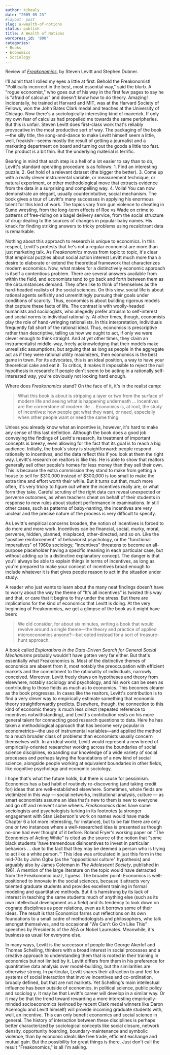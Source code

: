 ```yaml
---
author: kjhealy
date: "2005-05-23"
#layout: post
slug: a-wealth-of-notions
status: publish
title: A Wealth of Notions
wordpress_id: '800'
categories:
- Books
- Economics
- Sociology
---
```


Review of *[Freakonomics](http://www.amazon.com/exec/obidos/ASIN/006073132X/ref=nosim/)*, by Steven Levitt and Stephen Dubner.

I'll admit that I rolled my eyes a little at first. Behold the Freakonomist! "Politically incorrect in the best, most essential way," said the blurb. A "rogue economist," who goes out of his way in the first few pages to say he is "afraid of calculus" and doesn't know how to do theory. Amazing! Incidentally, he trained at Harvard and MIT, was at the Harvard Society of Fellows, won the John Bates Clark medal and teaches at the University of Chicago. Now there's a sociologically interesting kind of maverick. If only my own fear of calculus had propelled me towards the same peripheries. But this is unfair. Steven Levitt does first-class work that's reliably provocative in the most productive sort of way. The packaging of the book—the silly title, the song-and-dance to make Levitt himself seem a little, well, freakish—seems mostly the result of getting a journalist and a marketing department on board and turning out the goods a little too fast. The product is a bit thin. But the underlying material is terrific.

Bearing in mind that each step is a hell of a lot easier to say than to do, Levitt's standard operating procedure is as follows: 1. Find an interesting puzzle. 2. Get hold of a relevant dataset (the bigger the better). 3. Come up with a really clever instrumental variable, or measurement technique, or natural experiment, or other methodological move that extracts evidence from the data in a surprising and compelling way. 4. Voila! You can now demonstrate an elegant, usually counterintuitive, social mechanism. The book gives a tour of Levitt's many successes in applying his enormous talent for this kind of work. The topics vary from gun violence to cheating in Sumo wrestlng, from the long-term effects of Roe vs Wade on crime to patterns of free-riding on a bagel delivery service, from the social structure of drug-dealing to the sources of changes in popular baby names. His knack for finding striking answers to tricky problems using recalcitrant data is remarkable.

Nothing about this approach to research is unique to economics. In this respect, Levitt's protests that he's not a regular economist are more than just marketing talk. As *Freakonomics* moves from topic to topic, it's clear that empirical puzzles about social action interest Levitt much more than a desire to elaborate or extend the theoretical framework that characterizes modern economics. Now, what makes for a distinctively economic approach is itself a contentious problem. There are several answers available from within the field, and economists tend to go back and forth between them as the circumstances demand. They often like to think of themselves as the hard-headed realists of the social sciences. On this view, social life is about rational agents selfishly and unremittingly pursuing their goals under conditions of scarcity. Thus, economics is about building rigorous models that capture these facts of life. The contrast is with woolly-headed humanists and sociologists, who allegedly prefer altruism to self-interest and social norms to individual rationality. At other times, though, economists play the role of hand-wringing rationalists. In this interpretation, individuals frequently fall short of the rational ideal. Thus, economics is prescriptive rather than descriptive, telling us how we ought to act, if only we were clever enough to think straight. And at yet other times, they claim an instrumentalist middle-way, freely acknowledging that their models make unrealistic assumptions, but arguing that as long as people in the aggregate act as if they were rational utility maximizers, then economics is the best game in town. For its advocates, this is an ideal position, a way to have your theoretical cake and eat it. To critics, it makes it impossible to reject the null hypothesis in research: If people don't seem to be acting in a rationally self-interested way, you're obviously not looking hard enough.

Where does *Freakonomics* stand? On the face of it, it's in the realist camp:

> What this book is about is stripping a layer or two from the surface of modern life and seeing what is happening underneath … Incentives are the cornerstone of modern life … Economics is, at root, the study of incentives: how people get what they want, or need, especially when other people want or need the same thing.

Unless you already know what an incentive is, however, it's hard to make any sense of this last definition. Although the book does a good job conveying the findings of Levitt's research, its treatment of important concepts is breezy, even allowing for the fact that its goal is to reach a big audience. Initially, the book's story is straightforward: people respond rationally to incentives, and the data reflect this if you look at them the right way. Levitt's research on realtors is like this. He is able to show that realtors generally sell other people's homes for less money than they sell their own. This is because the extra commission they stand to make from getting a house to sell for $310,000 instead of $300,000 is too small to make the extra time and effort worth their while. But it turns out that, much more often, it's very tricky to figure out where the incentives really are, or what form they take. Careful scrutiny of the right data can reveal unexpected or perverse outcomes, as when teachers cheat on behalf of their students in response to new rules about student performance in examinations. In still other cases, such as patterns of baby-naming, the incentives are very unclear and the precise nature of the process is very difficult to specify.

As Levitt's empirical concerns broaden, the notion of incentives is forced to do more and more work. Incentives can be financial, social, murky, moral, perverse, hidden, planned, misplaced, other-directed, and so on. Like the "positive reinforcement" of behaviorist psychology, or the "functional imperatives" of 1960s sociology, "incentives" threatens to become an all-purpose placeholder having a specific meaning in each particular case, but without adding up to a distinctive explanatory concept. The danger is that you'll always be able to explain things in terms of incentives, as long as you're prepared to make your concept of incentives broad enough to include whatever it is that gives people reason to act in the situation under study.

A reader who just wants to learn about the many neat findings doesn't have to worry about the way the theme of "It's all incentives" is twisted this way and that, or care that it begins to fray under the stress. But there are implications for the kind of economics that Levitt is doing. At the very beginning of Freakonomics, we get a glimpse of the book as it might have been:

> We did consider, for about six minutes, writing a book that would revolve around a single theme—the theory and practice of applied microeconomics anyone?—but opted instead for a sort of treasure-hunt approach.

A book called *Explorations in the Data-Driven Search for General Social Mechanisms* probably wouldn't have gotten very far either. But that's essentially what Freakonomics is. Most of the distinctive themes of economics are absent from it, most notably the preoccupation with efficient markets and the commitment to the rationality of individuals, narrowly conceived. Moreover, Levitt freely draws on hypotheses and theory from elsewhere, notably sociology and psychology, and his work can be seen as contributing to those fields as much as to economics. This becomes clearer as the book progresses. In cases like the realtors, Levitt's contribution is to find a very clever way to empirically estimate something that economic theory straightforwardly predicts. Elsewhere, though, the connection to this kind of economic theory is much less direct (repeated reference to incentives notwithstanding), and Levitt's contribution rests on his more general talent for connecting good research questions to data. Here he has taken a methodological approach that has become very popular in econometrics—the use of instrumental variables—and applied the method to a much broader class of problems than economists usually concern themselves with. In an ideal world, Levitt would represent a new breed of empirically-oriented researcher working across the boundaries of social science disciplines, expanding our knowledge of a wide variety of social processes and perhaps laying the foundations of a new kind of social science, alongside people working at equivalent boundaries in other fields, like cognitive psychology and economic sociology.

I hope that's what the future holds, but there is cause for pessimism. Economics has a bad habit of routinely re-discovering (and taking credit for) ideas that are well-established elsewhere. Sometimes, whole fields are victimized in this way — social networks, institutional analysis, culture — as smart economists assume an idea that's new to them is new to everyone and go off and reinvent some wheels. *Freakonomics* does have some sociologists and psychologists lurking in its footnotes (a stronger engagement with Stan Lieberson's work on names would have made Chapter 6 a lot more interesting, for instance), but to be fair there are only one or two instances where a well-researched idea is presented as though no-one had ever thought of it before. Roland Fryer's working paper on "The Economics of Acting White" is cited as the source of the notion that "some black students 'have tremendous disincentives to invest in particular behaviors … due to the fact that they may be deemed a person who is trying to act like a white person.'" This idea was articulated in just this form in the mid-70s by John Ogbu (as the "oppositional culture" hypothesis) and arguably also by James Coleman in *The Adolescent Society*, published in 1961. A mention of the large literature on the topic would have detracted from the Freakonomic buzz, I guess. The broader point: Economics is well-positioned to innovate in the social sciences, because it attracts very talented graduate students and provides excellent training in formal modeling and quantitative methods. But it is hamstrung by its lack of interest in teaching the same students much of anything else (such as its own intellectual development as a field) and its tendency to look down on cognate disciplines as poor relations, even as it borrows some of their ideas. The result is that Economics farms out reflections on its own foundations to a small cadre of methodologists and philosophers, who talk amongst themselves, and to occasional "We Can't Go On Like This" speeches by Presidents of the AEA or Nobel Laureates. Meanwhile, it's business as usual for everyone else.

In many ways, Levitt is the successor of people like George Akerlof and Thomas Schelling, thinkers with a broad interest in social processes and a creative approach to understanding them that is rooted in their training in economics but not limited by it. Levitt differs from them in his preference for quantitative data analysis over model-building, but the similarities are otherwise strong. In particular, Levitt shares their attraction to and feel for systems of social interaction that involve incentives and co-ordination, broadly defined, but that are not markets. Yet Schelling's main intellectual influence has been outside of economics, in political science, public policy and sociolog y. It may be that Levitt's career will develop in a similar way. Or it may be that the trend toward rewarding a more interesting empirically-minded socioeconomics (evinced by recent Clark medal winners like Daron Acemoglu and Levitt himself) will provide incoming graduate students with, well, an incentive. This can only benefit economics and social science in general. The history of interaction between these disciplines is perhaps better characterized by sociological concepts like social closure, network density, opportunity hoarding, boundary-maintenance and symbolic violence, than by economic ideals like free trade, efficient exchange and mutual gain. But the possibility for great things is there. Just don't call the result "Freakonomics," is all I'm asking.
